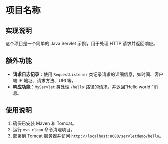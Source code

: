 # 项目名称

## 实现说明
这个项目是一个简单的 Java Servlet 示例，用于处理 HTTP 请求并返回响应。

## 额外功能
- **请求日志记录**：使用 `RequestListener` 类记录请求的详细信息，如时间、客户端 IP 地址、请求方法、URI 等。
- **响应功能**：`MyServlet` 类处理 `/hello` 路径的请求，并返回“Hello world!”消息。

## 使用说明
1. 确保已安装 Maven 和 Tomcat。
2. 运行 `mvn clean` 命令清理项目。
3. 部署到 Tomcat 服务器并访问 `http://localhost:8080/servletdemo/hello`。